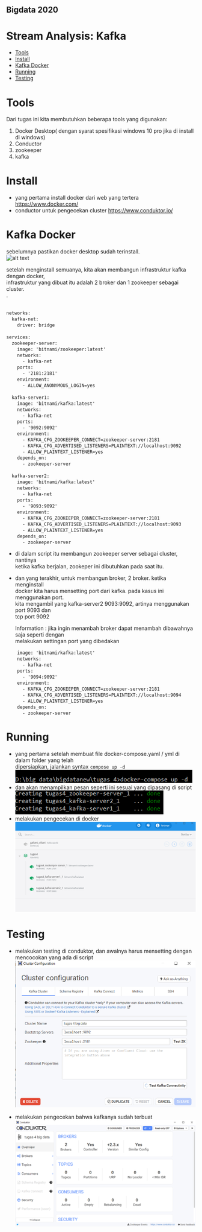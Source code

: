 ## Bigdata 2020

# Stream Analysis: Kafka

* [Tools](https://github.com/farizmpr/Bigdata-2020/blob/master/tugas_4/README.md#Tools)<br/>
* [Install](https://github.com/farizmpr/Bigdata-2020/blob/master/tugas_4/README.md#Install)<br/>
* [Kafka Docker](https://github.com/farizmpr/Bigdata-2020/blob/master/tugas_4/README.md#Kafka_Docker)<br/>
* [Running](https://github.com/farizmpr/Bigdata-2020/blob/master/tugas_4/README.md#Running)<br/>
* [Testing](https://github.com/farizmpr/Bigdata-2020/blob/master/tugas_4/README.md#Testing)<br/>

# Tools
Dari tugas ini kita membutuhkan beberapa tools yang digunakan:
1. Docker Desktop( dengan syarat spesifikasi windows 10 pro jika di install di windows)
2. Conductor
3. zookeeper
4. kafka

# Install
- yang pertama install docker dari web yang tertera https://www.docker.com/
- conductor untuk pengecekan cluster https://www.conduktor.io/

# Kafka Docker
sebelumnya pastikan docker desktop sudah terinstall.<br/>
![alt text](https://github.com/farizmpr/Bigdata-2020/blob/master/tugas_4/picture/dockers.jpg "docker")<br/>

setelah menginstall semuanya, kita akan membangun infrastruktur kafka dengan docker,<br/>
infrastruktur yang dibuat itu adalah 2 broker dan 1 zookeeper sebagai cluster.<br/>
.
```version: '2'

networks:
  kafka-net:
    driver: bridge

services:
  zookeeper-server:
    image: 'bitnami/zookeeper:latest'
    networks:
      - kafka-net
    ports:
      - '2181:2181'
    environment:
      - ALLOW_ANONYMOUS_LOGIN=yes
      
  kafka-server1:
    image: 'bitnami/kafka:latest'
    networks:
      - kafka-net    
    ports:
      - '9092:9092'
    environment:
      - KAFKA_CFG_ZOOKEEPER_CONNECT=zookeeper-server:2181
      - KAFKA_CFG_ADVERTISED_LISTENERS=PLAINTEXT://localhost:9092
      - ALLOW_PLAINTEXT_LISTENER=yes
    depends_on:
      - zookeeper-server
      
  kafka-server2:
    image: 'bitnami/kafka:latest'
    networks:
      - kafka-net    
    ports:
      - '9093:9092'
    environment:
      - KAFKA_CFG_ZOOKEEPER_CONNECT=zookeeper-server:2181
      - KAFKA_CFG_ADVERTISED_LISTENERS=PLAINTEXT://localhost:9093
      - ALLOW_PLAINTEXT_LISTENER=yes
    depends_on:
      - zookeeper-server
```
- di dalam script itu membangun zookeeper server sebagai cluster, nantinya<br/>
  ketika kafka berjalan, zookeper ini dibutuhkan pada saat itu.<br/>
- dan yang terakhir, untuk membangun broker, 2 broker. ketika menginstall <br/>
  docker kita harus mensetting port dari kafka. pada kasus ini menggunakan port.<br/>
  kita mengambil yang kafka-server2 9093:9092, artinya menggunakan port 9093 dan<br/>
  tcp port 9092
  
  Information : jika ingin menambah broker dapat menambah dibawahnya saja seperti dengan<br/>
                melakukan settingan port yang dibedakan
``` kafka-server3:
    image: 'bitnami/kafka:latest'
    networks:
      - kafka-net    
    ports:
      - '9094:9092'
    environment:
      - KAFKA_CFG_ZOOKEEPER_CONNECT=zookeeper-server:2181
      - KAFKA_CFG_ADVERTISED_LISTENERS=PLAINTEXT://localhost:9094
      - ALLOW_PLAINTEXT_LISTENER=yes
    depends_on:
      - zookeeper-server
```

# Running

- yang pertama setelah membuat file docker-compose.yaml / yml di dalam folder yang telah<br/>
  dipersiapkan, jalankan syntax ``` compose up -d ```<br/>
  ![alt text](https://github.com/farizmpr/Bigdata-2020/blob/master/tugas_4/picture/compose.PNG "docker")<br/>
- dan akan menampilkan pesan seperti ini sesuai yang dipasang di script 
  ![alt text](https://github.com/farizmpr/Bigdata-2020/blob/master/tugas_4/picture/success_compose.PNG "docker")<br/>
- melakukan pengecekan di docker 
  ![alt text](https://github.com/farizmpr/Bigdata-2020/blob/master/tugas_4/picture/docker_compose.PNG "docker")<br/>

# Testing

- melakukan testing di conduktor, dan awalnya harus mensetting dengan mencocokan yang ada di script<br/>
  ![alt text](https://github.com/farizmpr/Bigdata-2020/blob/master/tugas_4/picture/conductor_install.PNG "docker")<br/>

- melakukan pengecekan bahwa kafkanya sudah terbuat<br/>
  ![alt text](https://github.com/farizmpr/Bigdata-2020/blob/master/tugas_4/picture/result.PNG "docker")<br/>



